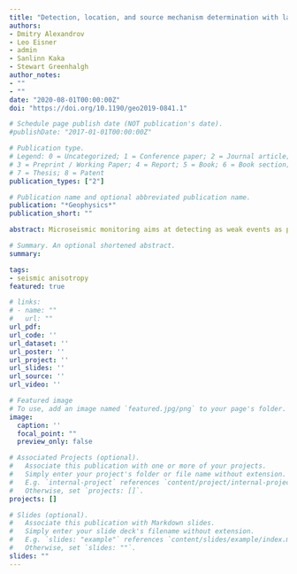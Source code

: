 ```yaml
---
title: "Detection, location, and source mechanism determination with large noise variations in surface microseismic monitoring"
authors:
- Dmitry Alexandrov
- Leo Eisner
- admin
- Sanlinn Kaka
- Stewart Greenhalgh
author_notes:
- ""
- ""
date: "2020-08-01T00:00:00Z"
doi: "https://doi.org/10.1190/geo2019-0841.1"

# Schedule page publish date (NOT publication's date).
#publishDate: "2017-01-01T00:00:00Z"

# Publication type.
# Legend: 0 = Uncategorized; 1 = Conference paper; 2 = Journal article;
# 3 = Preprint / Working Paper; 4 = Report; 5 = Book; 6 = Book section;
# 7 = Thesis; 8 = Patent
publication_types: ["2"]

# Publication name and optional abbreviated publication name.
publication: "*Geophysics*"
publication_short: ""

abstract: Microseismic monitoring aims at detecting as weak events as possible and providing reliable locations and source mechanisms for these events. Surface monitoring arrays suffer from significant variations of noise level across the receiver lines. When using a large monitoring array we utilize a stacking technique to detect microseismic events through maximizing the signal-to-noise ratio (SNR) of the stack. But some receivers with a high noise level do not contribute to improving the SNR of the stack. We derive the theoretical concept for the proper selection of receivers that best contribute to the stack for a constant strength of a signal across the array. This receiver selection criterion, based on the assumption of constant signal amplitude, provides a robust estimate of the noise threshold level, which could be used to discard or suppress contribution from the receivers that do not improve the SNR of the stack. We demonstrate that limiting the number of receivers for stacking improves location accuracy and reduces the computational cost of data processing. Although the assumption of constant signal never holds in real-life seismic applications, the noise level varies across the surface receivers in a significantly wider range than the signal amplitude. These noise variations can also increase uncertainty of the source mechanism inversion and should be accounted for. Synthetic and field data examples show that weighted least-squares inversion with receiver weighting according to the noise level produces more accurate estimates for source mechanisms compared to the inversion that ignores information about noise.

# Summary. An optional shortened abstract.
summary:

tags:
- seismic anisotropy
featured: true

# links:
# - name: ""
#   url: ""
url_pdf:
url_code: ''
url_dataset: ''
url_poster: ''
url_project: ''
url_slides: ''
url_source: ''
url_video: ''

# Featured image
# To use, add an image named `featured.jpg/png` to your page's folder.
image:
  caption: ''
  focal_point: ""
  preview_only: false

# Associated Projects (optional).
#   Associate this publication with one or more of your projects.
#   Simply enter your project's folder or file name without extension.
#   E.g. `internal-project` references `content/project/internal-project/index.md`.
#   Otherwise, set `projects: []`.
projects: []

# Slides (optional).
#   Associate this publication with Markdown slides.
#   Simply enter your slide deck's filename without extension.
#   E.g. `slides: "example"` references `content/slides/example/index.md`.
#   Otherwise, set `slides: ""`.
slides: ""
---
```

